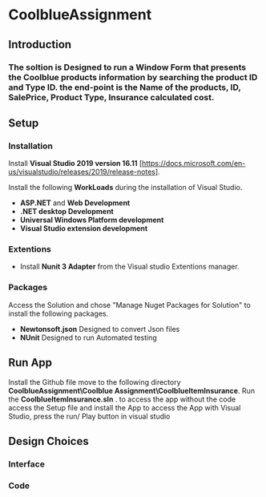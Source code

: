 # CoolblueAssignment
## Introduction
### The soltion is Designed to run a Window Form that presents the Coolblue products information by searching the product ID and Type ID. the end-point is the Name of the products, ID, SalePrice, Product Type, Insurance calculated cost. 


## Setup
### Installation

Install **Visual Studio 2019 version 16.11** [https://docs.microsoft.com/en-us/visualstudio/releases/2019/release-notes].

Install the following **WorkLoads** during the installation of Visual Studio.
- **ASP.NET** and **Web Development**
- **.NET desktop Development**
- **Universal Windows Platform development**
- **Visual Studio extension development**


### Extentions
- Install **Nunit 3 Adapter** from the Visual studio Extentions manager.

### Packages
Access the Solution and chose "Manage Nuget Packages for Solution" to install the following packages.
- **Newtonsoft.json**
      Designed to convert Json files
- **NUnit**
      Designed to run Automated testing

## Run App
Install the Github file move to the following directory **CoolblueAssignment\Coolblue Assignment\CoolblueItemInsurance**.
Run the **CoolblueItemInsurance.sln** .
to access the app without the code access the Setup file and install the App
to access the App with Visual Studio, press the run/ Play button in visual studio

## Design Choices
### Interface
### Code
